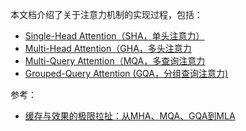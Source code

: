 本文档介绍了关于注意力机制的实现过程，包括：
- [Single-Head Attention（SHA，单头注意力）](./0_single_head_attn.md)
- [ Multi-Head Attention（GHA，多头注意力](./1_multi_head_attn.md)
- [Multi-Query Attention（MQA，多查询注意力](./2_multi_query_attn.md)
- [Grouped-Query Attention (GQA，分组查询注意力)](./3_grouped_query_attn.md)

参考：  
- [缓存与效果的极限拉扯：从MHA、MQA、GQA到MLA](https://spaces.ac.cn/archives/10091)
